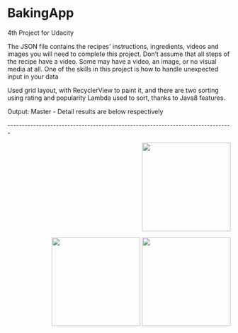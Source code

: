 # BakingApp
4th Project for Udacity

The JSON file contains the recipes' instructions, ingredients, videos and images you will need to complete this project. Don’t assume that all steps of the recipe have a video. Some may have a video, an image, or no visual media at all.
One of the skills in this project is how to handle unexpected input in your data 

<p>
Used grid layout, with RecyclerView to paint it, and there are two sorting using rating and popularity
Lambda used to sort, thanks to Java8 features. 
</p>
Output: Master - Detail results are below respectively
</hr>
<p> ------------------------------------------------------------------------------- </p>
</hr>
<p align="right"> 
<img src="https://github.com/snaqviAndroidApp/movieAppOne/blob/master/app/src/main/res/drawable/master.png"width="200"/>
</p>                                                                                                                           
</hr>
</hr>
<p align="right"> 
<img src="https://github.com/snaqviAndroidApp/movieAppOne/blob/master/app/src/main/res/drawable/details.png"width="200"/>  
<img src="https://github.com/snaqviAndroidApp/movieAppOne/blob/master/app/src/main/res/drawable/details2.png"width="200"/>
</p>                                                                                                                           

</hr>
</hr>


